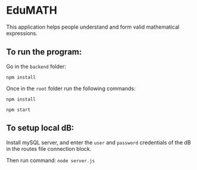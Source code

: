# EduMATH
This application helps people understand and form valid mathematical expressions.

## To run the program:

Go in the `backend` folder:
```
npm install
```
Once in the `root` folder run the following commands:
```
npm install

npm start
```

## To setup local dB:
Install mySQL server, and enter the `user` and `password` credentials of the dB in the routes file connection block.

Then run command:
`node server.js`
